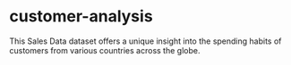 # customer-analysis
This Sales Data dataset offers a unique insight into the spending habits of customers from various countries across the globe.
